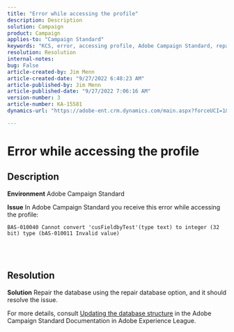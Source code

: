 ```yaml
---
title: "Error while accessing the profile"
description: Description
solution: Campaign
product: Campaign
applies-to: "Campaign Standard"
keywords: "KCS, error, accessing profile, Adobe Campaign Standard, repair database"
resolution: Resolution
internal-notes: 
bug: False
article-created-by: Jim Menn
article-created-date: "9/27/2022 6:48:23 AM"
article-published-by: Jim Menn
article-published-date: "9/27/2022 7:06:16 AM"
version-number: 3
article-number: KA-15581
dynamics-url: "https://adobe-ent.crm.dynamics.com/main.aspx?forceUCI=1&pagetype=entityrecord&etn=knowledgearticle&id=e25c2c5e-303e-ed11-9db1-0022480866ad"

---
```

# Error while accessing the profile

## Description


<b>Environment</b>
 Adobe Campaign Standard

<b>Issue</b>
 In Adobe Campaign Standard you receive this error while accessing the profile:


```
BAS-010040 Cannot convert 'cusFieldbyTest'(type text) to integer (32 bit) type (bAS-010011 Invalid value)
```






<br> 



## Resolution


<b>Solution</b>
Repair the database using the repair database option, and it should resolve the issue.

For more details, consult [Updating the database structure](https://docs.adobe.com/content/help/en/campaign-standard/using/developing/adding-or-extending-a-resource/updating-the-database-structure.html) in the Adobe Campaign Standard Documentation in Adobe Experience League.
